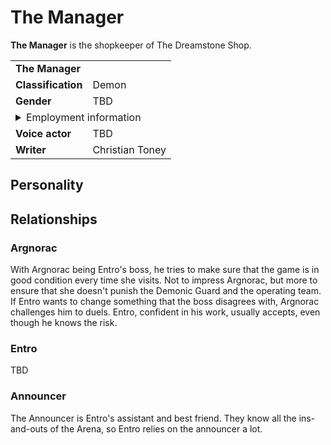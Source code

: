# The Manager
**The Manager** is the shopkeeper of The Dreamstone Shop.

<table>
  <tbody>
    <tr>
      <td colspan="2">
        <b>The Manager</b>
      </td>
    </tr>
    <tr>
      <td>
        <b>Classification</b>
      </td>
      <td>Demon</td>
    </tr>
    <tr>
      <td>
        <b>Gender</b>
      </td>
      <td>TBD</td>
    </tr>
    <tr>
      <td colspan="2">
        <details>
          <summary>Employment information</summary>
          <table>
            <tbody>
              <tr>
                <td>
                  <b>Affiliation</b>
                </td>
                <td>
                  <b>Underworld:</b><br />
                  Greed Faction
                </td>
              </tr>
              <tr>
                <td>
                  <b>Title</b>
                </td>
                <td>
                  Shopkeeper, The Dreamstone Shop
                </td>
              </tr>
              <tr>
                <td>
                  <b>Boss</b>
                </td>
                <td>
                  Argnorac (in the DemoDemons Arena)<br />
                  Coin (everywhere else)
                </td>
              </tr>
            </tbody>
          </table>
        </details>
      </td>
    </tr>
    <tr>
      <td>
        <b>Voice actor</b>
      </td>
      <td>TBD</td>
    </tr>
    <tr>
      <td>
        <b>Writer</b>
      </td>
      <td>Christian Toney</td>
    </tr>
  </tbody>
<table>

## Personality


## Relationships
### Argnorac
With Argnorac being Entro's boss, he tries to make sure that the game is in good condition every time she visits. Not to impress Argnorac, but more to ensure that she doesn't punish the Demonic Guard and the operating team. If Entro wants to change something that the boss disagrees with, Argnorac challenges him to duels. Entro, confident in his work, usually accepts, even though he knows the risk. 

### Entro
TBD

### Announcer
The Announcer is Entro's assistant and best friend. They know all the ins-and-outs of the Arena, so Entro relies on the announcer a lot.